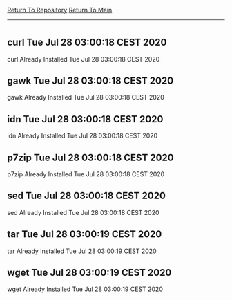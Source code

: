 [Return To Repository](https://github.com/bast69/piholeparser/)
[Return To Main](https://github.com/bast69/piholeparser/blob/master/RecentRunLogs/Mainlog.md)
____________________________________
# 
## curl Tue Jul 28 03:00:18 CEST 2020
curl Already Installed Tue Jul 28 03:00:18 CEST 2020
## gawk Tue Jul 28 03:00:18 CEST 2020
gawk Already Installed Tue Jul 28 03:00:18 CEST 2020
## idn Tue Jul 28 03:00:18 CEST 2020
idn Already Installed Tue Jul 28 03:00:18 CEST 2020
## p7zip Tue Jul 28 03:00:18 CEST 2020
p7zip Already Installed Tue Jul 28 03:00:18 CEST 2020
## sed Tue Jul 28 03:00:18 CEST 2020
sed Already Installed Tue Jul 28 03:00:18 CEST 2020
## tar Tue Jul 28 03:00:19 CEST 2020
tar Already Installed Tue Jul 28 03:00:19 CEST 2020
## wget Tue Jul 28 03:00:19 CEST 2020
wget Already Installed Tue Jul 28 03:00:19 CEST 2020
